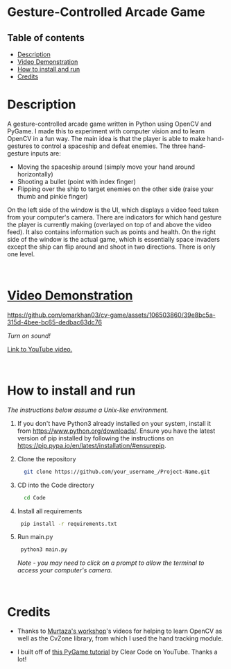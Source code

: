 # Gesture-Controlled Arcade Game

## Table of contents

- [Description](#description)
- [Video Demonstration](#video-demonstration)
- [How to install and run](#how-to-install-and-run)
- [Credits](#credits)

# Description

A gesture-controlled arcade game written in Python using OpenCV and PyGame. I made this to experiment with computer vision and to learn OpenCV in a fun way.
The main idea is that the player is able to make hand-gestures to control a spaceship and defeat enemies. The three hand-gesture inputs are:
- Moving the spaceship around (simply move your hand around horizontally)
- Shooting a bullet (point with index finger)
- Flipping over the ship to target enemies on the other side (raise your thumb and pinkie finger)

On the left side of the window is the UI, which displays a video feed taken from your computer's camera.  There are indicators for which hand gesture the player is currently making (overlayed on top of and above the video feed). It also contains information such as points and health. On the right side of the window is the actual game, which is essentially space invaders except the ship can flip around and shoot in two directions. There is only one level.

<br>

# [Video Demonstration](https://youtu.be/2USyuYQyp-k)

https://github.com/omarkhan03/cv-game/assets/106503860/39e8bc5a-315d-4bee-bc65-dedbac63dc76

*Turn on sound!*

[Link to YouTube video.](https://youtu.be/2USyuYQyp-k)

<br>

# How to install and run
*The instructions below assume a Unix-like environment.*

1. If you don't have Python3 already installed on your system, install it from https://www.python.org/downloads/. Ensure you have the latest version of pip installed by following the instructions on https://pip.pypa.io/en/latest/installation/#ensurepip.  

2. Clone the repository
    ```sh
      git clone https://github.com/your_username_/Project-Name.git
    ```
3. CD into the Code directory
     ```sh
       cd Code
     ```
4. Install all requirements
    ```sh
     pip install -r requirements.txt
    ```
5. Run main.py
    ```sh
     python3 main.py
    ```
    *Note - you may need to click on a prompt to allow the terminal to access your computer's camera.*
<br>

# Credits
- Thanks to [Murtaza's workshop](https://www.youtube.com/@murtazasworkshop)'s videos for helping to learn OpenCV as well as the CvZone library, from which I used the hand tracking module.

- I built off of [this PyGame tutorial](https://www.youtube.com/watch?v=o-6pADy5Mdg) by Clear Code on YouTube. Thanks a lot!
